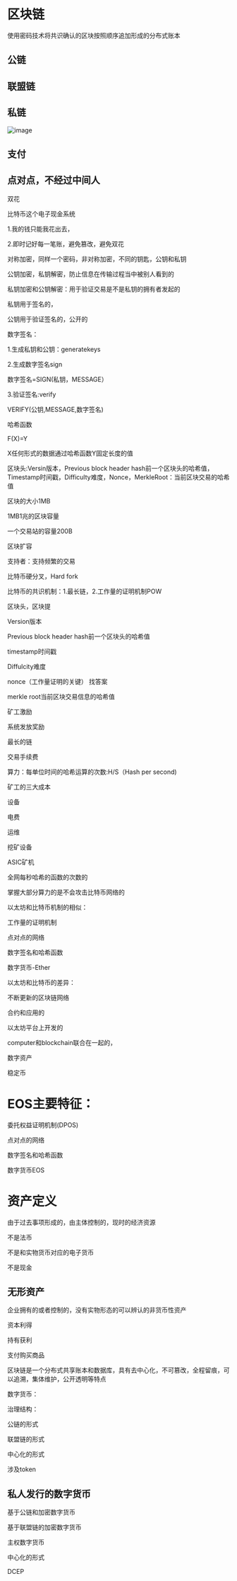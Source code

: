 # 区块链

使用密码技术将共识确认的区块按照顺序追加形成的分布式账本

## 公链

## 联盟链

## 私链

![image](https://github.com/user-attachments/assets/897725de-ef68-4709-b627-bfaceea3e324)


## 支付

## 点对点，不经过中间人


双花

比特币这个电子现金系统

1.我的钱只能我花出去，

2.即时记好每一笔账，避免篡改，避免双花

对称加密，同样一个密码，非对称加密，不同的钥匙，公钥和私钥


公钥加密，私钥解密，防止信息在传输过程当中被别人看到的

私钥加密和公钥解密：用于验证交易是不是私钥的拥有者发起的


私钥用于签名的，

公钥用于验证签名的，公开的

数字签名：

1.生成私钥和公钥：generatekeys

2.生成数字签名sign

数字签名=SIGN(私钥，MESSAGE）

3.验证签名:verify

VERIFY(公钥,MESSAGE,数字签名)


哈希函数

F(X)=Y

X任何形式的数据通过哈希函数Y固定长度的值




区块头:Versin版本，Previous block header hash前一个区块头的哈希值，Timestamp时间戳，Difficulty难度，Nonce，MerkleRoot：当前区块交易的哈希值


区块的大小1MB

1MB1兆的区块容量

一个交易站的容量200B

区块扩容

支持者：支持频繁的交易


比特币硬分叉，Hard fork

比特币的共识机制：1.最长链，2.工作量的证明机制POW

区块头，区块提

Version版本

Previous block header hash前一个区块头的哈希值

timestamp时间戳

Diffulcity难度

nonce（工作量证明的关键）
找答案

merkle root当前区块交易信息的哈希值

矿工激励

系统发放奖励

最长的链

交易手续费

算力：每单位时间的哈希运算的次数:H/S（Hash per second)

矿工的三大成本

设备

电费

运维

挖矿设备

ASIC矿机

全网每秒哈希的函数的次数的


掌握大部分算力的是不会攻击比特币网络的


以太坊和比特币机制的相似：

工作量的证明机制

点对点的网络

数字签名和哈希函数

数字货币-Ether


以太坊和比特币的差异：

不断更新的区块链网络


合约和应用的

以太坊平台上开发的

computer和blockchain联合在一起的，



数字资产



稳定币





# EOS主要特征：
委托权益证明机制(DPOS)

点对点的网络

数字签名和哈希函数

数字货币EOS


# 资产定义

由于过去事项形成的，由主体控制的，现时的经济资源


不是法币

不是和实物货币对应的电子货币

不是现金


## 无形资产

企业拥有的或者控制的，没有实物形态的可以辨认的非货币性资产

资本利得

持有获利

支付购买商品


区块链是一个分布式共享账本和数据库，具有去中心化，不可篡改，全程留痕，可以追溯，集体维护，公开透明等特点


数字货币：

治理结构：

公链的形式

联盟链的形式

中心化的形式

涉及token


## 私人发行的数字货币

基于公链和加密数字货币

基于联盟链的加密数字货币

主权数字货币

中心化的形式



DCEP




















